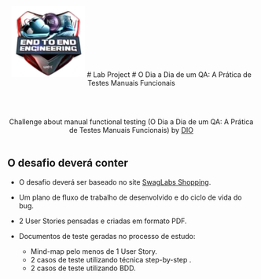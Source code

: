 <div align="center"><img align="" width="150px" src="/icone.png">
 # Lab Project
 # O Dia a Dia de um QA: A Prática de Testes Manuais Funcionais
 
 <br /><br />

  Challenge about manual functional testing (O Dia a Dia de um QA: A Prática de Testes Manuais Funcionais) by [DIO](https://web.dio.me/.) <br /><br />

</div> 

## O desafio deverá conter

- O desafio deverá ser baseado no site [SwagLabs Shopping](https://www.saucedemo.com/).

- Um plano de fluxo de trabalho de desenvolvido e do ciclo de vida do bug.

- 2 User Stories pensadas e criadas em formato PDF.

- Documentos de teste geradas no processo de estudo:

  * Mind-map pelo menos de 1 User Story.
  * 2 casos de teste utilizando técnica step-by-step .
  * 2 casos de teste utilizando BDD.
